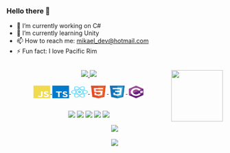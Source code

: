 ### Hello there 👋

- 🔭 I’m currently working on C#
- 🌱 I’m currently learning Unity
- 📫 How to reach me: mikael_dev@hotmail.com
- ⚡ Fun fact: I love Pacific Rim
##
<div align="center">
  <a href="https://github.com/Gipsy7">
  <img height="180em" src="https://github-readme-stats.vercel.app/api?username=Gipsy7&show_icons=true&theme=radical&include_all_commits=true&count_private=true"/>
  <img height="180em" src="https://github-readme-stats.vercel.app/api/top-langs/?username=Gipsy7&layout=compact&langs_count=7&theme=radical"/>
  <img align="right" width="120" height="120" src="[https://giphy.com/embed/ouxZsDZ9Ndz0I](https://user-images.githubusercontent.com/99292463/174415404-caaee81b-9073-4160-b482-a4d17390cb91.gif)">  
    
  
  <div style="display: inline_block"><br>
  <img align="center" alt="Js" height="30" width="40" src="https://raw.githubusercontent.com/devicons/devicon/master/icons/javascript/javascript-plain.svg">
  <img align="center" alt="Ts" height="30" width="40" src="https://raw.githubusercontent.com/devicons/devicon/master/icons/typescript/typescript-plain.svg">
  <img align="center" alt="React" height="30" width="40" src="https://raw.githubusercontent.com/devicons/devicon/master/icons/react/react-original.svg">
  <img align="center" alt="HTML" height="30" width="40" src="https://raw.githubusercontent.com/devicons/devicon/master/icons/html5/html5-original.svg">
  <img align="center" alt="CSS" height="30" width="40" src="https://raw.githubusercontent.com/devicons/devicon/master/icons/css3/css3-original.svg">
  <img align="center" alt="Csharp" height="30" width="40" src="https://raw.githubusercontent.com/devicons/devicon/master/icons/csharp/csharp-original.svg">
  
</div>
  
  ##

  <div> 
    <a href="https://instagram.com/dmikezera" target="_blank"><img src="https://img.shields.io/badge/-Instagram-%23E4405F?style=for-the-badge&logo=instagram&logoColor=white" target="_blank"></a>
    <a href="https://discord.gg/Perereko#4854" target="_blank"><img src="https://img.shields.io/badge/Discord-7289DA?style=for-the-badge&logo=discord&logoColor=white" target="_blank"></a> 
    <a href="https://www.linkedin.com/in/mikael-francisco-a4300b180" target="_blank"><img src="https://img.shields.io/badge/-LinkedIn-%230077B5?style=for-the-badge&logo=linkedin&logoColor=white" target="_blank"></a> 
    <a href = "mailto:mikaelfr20@gmail.com"><img src="https://img.shields.io/badge/-Gmail-%23333?style=for-the-badge&logo=gmail&logoColor=white" target="_blank"></a>
    <a href= "mailto:mikael_dev@hotmail.com"><img src="https://img.shields.io/badge/Microsoft_Outlook-0078D4?style=for-the-badge&logo=microsoft-outlook&logoColor=white" target="_blank"></a>  
  </div>
    
![](https://user-images.githubusercontent.com/99292463/174415404-caaee81b-9073-4160-b482-a4d17390cb91.gif)

    
    
![](https://github.com/Gipsy7/Gipsy7/blob/output/github-contribution-grid-snake.svg)
    
